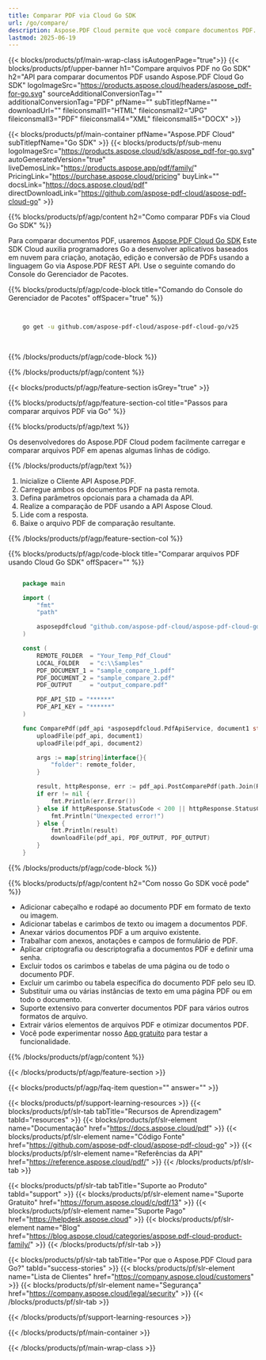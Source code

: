 ```yaml
---
title: Comparar PDF via Cloud Go SDK
url: /go/compare/
description: Aspose.PDF Cloud permite que você compare documentos PDF. Verifique o código-fonte Go para comparar arquivos PDF.
lastmod: 2025-06-19
---
```


{{< blocks/products/pf/main-wrap-class isAutogenPage="true">}}
{{< blocks/products/pf/upper-banner h1="Compare arquivos PDF no Go SDK" h2="API para comparar documentos PDF usando Aspose.PDF Cloud Go SDK" logoImageSrc="https://products.aspose.cloud/headers/aspose_pdf-for-go.svg" sourceAdditionalConversionTag="" additionalConversionTag="PDF" pfName="" subTitlepfName="" downloadUrl="" fileiconsmall1="HTML" fileiconsmall2="JPG" fileiconsmall3="PDF" fileiconsmall4="XML" fileiconsmall5="DOCX" >}}

{{< blocks/products/pf/main-container pfName="Aspose.PDF Cloud" subTitlepfName="Go SDK" >}}
{{< blocks/products/pf/sub-menu logoImageSrc="https://products.aspose.cloud/sdk/aspose_pdf-for-go.svg"
autoGeneratedVersion="true"
liveDemosLink="https://products.aspose.app/pdf/family/" PricingLink="https://purchase.aspose.cloud/pricing" buyLink="" docsLink="https://docs.aspose.cloud/pdf"  directDownloadLink="https://github.com/aspose-pdf-cloud/aspose-pdf-cloud-go" >}}

{{% blocks/products/pf/agp/content h2="Como comparar PDFs via Cloud Go SDK" %}}

Para comparar documentos PDF, usaremos
[Aspose.PDF Cloud Go SDK](https://products.aspose.cloud/pdf/go/)
Este SDK Cloud auxilia programadores Go a desenvolver aplicativos baseados em nuvem para criação, anotação, edição e conversão de PDFs usando a linguagem Go via Aspose.PDF REST API. Use o seguinte comando do Console do Gerenciador de Pacotes.

{{% blocks/products/pf/agp/code-block title="Comando do Console do Gerenciador de Pacotes" offSpacer="true" %}}

```bash

     
    go get -u github.com/aspose-pdf-cloud/aspose-pdf-cloud-go/v25
     
     
```

{{% /blocks/products/pf/agp/code-block %}}

{{% /blocks/products/pf/agp/content %}}

{{< blocks/products/pf/agp/feature-section isGrey="true" >}}

{{% blocks/products/pf/agp/feature-section-col title="Passos para comparar arquivos PDF via Go" %}}

{{% blocks/products/pf/agp/text %}}

Os desenvolvedores do Aspose.PDF Cloud podem facilmente carregar e comparar arquivos PDF em apenas algumas linhas de código.

{{% /blocks/products/pf/agp/text %}}

1. Inicialize o Cliente API Aspose.PDF.
1. Carregue ambos os documentos PDF na pasta remota.
1. Defina parâmetros opcionais para a chamada da API.
1. Realize a comparação de PDF usando a API Aspose Cloud.
1. Lide com a resposta.
1. Baixe o arquivo PDF de comparação resultante.

{{% /blocks/products/pf/agp/feature-section-col %}}

{{% blocks/products/pf/agp/code-block title="Comparar arquivos PDF usando Cloud Go SDK" offSpacer="" %}}

```go

    package main

    import (
        "fmt"
        "path"

        asposepdfcloud "github.com/aspose-pdf-cloud/aspose-pdf-cloud-go/v25"
    )

    const (
        REMOTE_FOLDER  = "Your_Temp_Pdf_Cloud"
        LOCAL_FOLDER   = "c:\\Samples"
        PDF_DOCUMENT_1 = "sample_compare_1.pdf"
        PDF_DOCUMENT_2 = "sample_compare_2.pdf"
        PDF_OUTPUT     = "output_compare.pdf"

        PDF_API_SID = "******"
        PDF_API_KEY = "******"
    )

    func СomparePdf(pdf_api *asposepdfcloud.PdfApiService, document1 string, document2 string, output_document string, remote_folder string) {
        uploadFile(pdf_api, document1)
        uploadFile(pdf_api, document2)

        args := map[string]interface{}{
            "folder": remote_folder,
        }

        result, httpResponse, err := pdf_api.PostComparePdf(path.Join(REMOTE_FOLDER, document1), path.Join(REMOTE_FOLDER, document2), path.Join(REMOTE_FOLDER, output_document), args)
        if err != nil {
            fmt.Println(err.Error())
        } else if httpResponse.StatusCode < 200 || httpResponse.StatusCode > 299 {
            fmt.Println("Unexpected error!")
        } else {
            fmt.Println(result)
            downloadFile(pdf_api, PDF_OUTPUT, PDF_OUTPUT)
        }
    }
```

{{% /blocks/products/pf/agp/code-block %}}

{{% blocks/products/pf/agp/content h2="Com nosso Go SDK você pode" %}}

+ Adicionar cabeçalho e rodapé ao documento PDF em formato de texto ou imagem.
+ Adicionar tabelas e carimbos de texto ou imagem a documentos PDF.
+ Anexar vários documentos PDF a um arquivo existente.
+ Trabalhar com anexos, anotações e campos de formulário de PDF.
+ Aplicar criptografia ou descriptografia a documentos PDF e definir uma senha.
+ Excluir todos os carimbos e tabelas de uma página ou de todo o documento PDF.
+ Excluir um carimbo ou tabela específica do documento PDF pelo seu ID.
+ Substituir uma ou várias instâncias de texto em uma página PDF ou em todo o documento.
+ Suporte extensivo para converter documentos PDF para vários outros formatos de arquivo.
+ Extrair vários elementos de arquivos PDF e otimizar documentos PDF.
+ Você pode experimentar nosso [App gratuito](https://products.aspose.app/pdf/) para testar a funcionalidade.

{{% /blocks/products/pf/agp/content %}}

{{< /blocks/products/pf/agp/feature-section >}}

{{< blocks/products/pf/agp/faq-item question="" answer="" >}}

{{< blocks/products/pf/support-learning-resources >}}
{{< blocks/products/pf/slr-tab tabTitle="Recursos de Aprendizagem" tabId="resources" >}}
{{< blocks/products/pf/slr-element name="Documentação" href="https://docs.aspose.cloud/pdf" >}}
{{< blocks/products/pf/slr-element name="Código Fonte" href="https://github.com/aspose-pdf-cloud/aspose-pdf-cloud-go" >}}
{{< blocks/products/pf/slr-element name="Referências da API" href="https://reference.aspose.cloud/pdf/" >}}
{{< /blocks/products/pf/slr-tab >}}

{{< blocks/products/pf/slr-tab tabTitle="Suporte ao Produto" tabId="support" >}}
{{< blocks/products/pf/slr-element name="Suporte Gratuito" href="https://forum.aspose.cloud/c/pdf/13" >}}
{{< blocks/products/pf/slr-element name="Suporte Pago" href="https://helpdesk.aspose.cloud" >}}
{{< blocks/products/pf/slr-element name="Blog" href="https://blog.aspose.cloud/categories/aspose.pdf-cloud-product-family/" >}}
{{< /blocks/products/pf/slr-tab >}}

{{< blocks/products/pf/slr-tab tabTitle="Por que o Aspose.PDF Cloud para Go?" tabId="success-stories" >}}
{{< blocks/products/pf/slr-element name="Lista de Clientes" href="https://company.aspose.cloud/customers" >}}
{{< blocks/products/pf/slr-element name="Segurança" href="https://company.aspose.cloud/legal/security" >}}
{{< /blocks/products/pf/slr-tab >}}

{{< /blocks/products/pf/support-learning-resources >}}

{{< /blocks/products/pf/main-container >}}

{{< /blocks/products/pf/main-wrap-class >}}



